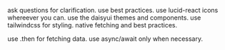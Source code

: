 ask questions for clarification.
use best practices.
use lucid-react icons whereever you can.
use the daisyui themes and components.
use tailwindcss for styling.
native fetching and best practices.

use .then for fetching data.
use async/await only when necessary.
